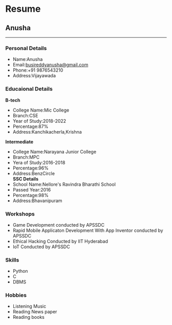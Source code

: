 # Resume

## Anusha
---------------------------
### Personal Details<br>
* Name:Anusha<br>
* Email:busireddyanusha@gmail.com<br>
* Phone:+91 9876543210<br>
* Address:Vijayawada<br>
### Educaional Details<br>
 **B-tech**<br>
   - College Name:Mic College<br>
   - Branch:CSE<br>
   - Year of Study:2018-2022<br>
   - Percentage:87%<br>
   - Address:Kanchikacherla,Krishna<br>

 **Intermediate**<br>
   - College Name:Narayana Junior College<br>
   - Branch:MPC<br>
   - Yera of Study:2016-2018<br>
   - Percentage:96%<br>
   - Address:BenzCircle<br>
 **SSC Details**<br>
   - School Name:Nellore's Ravindra Bharathi School<br>
   - Passed Year:2016<br>
   - Percentage:98%<br>
   - Address:Bhavanipuram<br>
### Workshops
 - Game Development conducted by APSSDC
 - Rapid Mobile Applicaton Development With App Inventor conducted by APSSDC
 - Ethical Hacking Conducted by IIT Hyderabad
 - IoT Conducted by APSSDC
### Skills
  - Python
  - C
  - DBMS
### Hobbies
  - Listening Music
  - Reading News paper
  - Reading books


